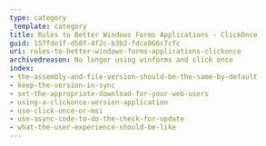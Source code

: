 ```yaml
---
type: category
_template: category
title: Rules to Better Windows Forms Applications - ClickOnce
guid: 157fde1f-d58f-4f2c-b3b2-fdce866c7cfc
uri: rules-to-better-windows-forms-applications-clickonce
archivedreason: No longer using winforms and click once
index:
- the-assembly-and-file-version-should-be-the-same-by-default
- keep-the-version-in-sync
- set-the-appropriate-download-for-your-web-users
- using-a-clickonce-version-application
- use-click-once-or-msi
- use-async-code-to-do-the-check-for-update
- what-the-user-experience-should-be-like
---
```

